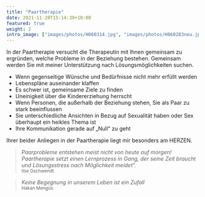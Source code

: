 ```yaml
---
title: "Paartherapie"
date: 2021-11-28T15:14:39+10:00
featured: true
weight: 2
intro_image: ["images/photos/H060314.jpg", "images/photos/H060283neu.jpg",  "images/photos/H060361.jpg"]
---
```

In der Paartherapie versucht die Therapeutin mit Ihnen gemeinsam zu ergründen, welche Probleme in der Beziehung bestehen. Gemeinsam werden Sie mit meiner Unterstützung nach Lösungsmöglichkeiten suchen.

* Wenn gegenseitige Wünsche und Bedürfnisse nicht mehr erfüllt werden
* Lebenspläne auseinander klaffen
* Es schwer ist, gemeinsame Ziele zu finden
* Uneinigkeit über die Kindererziehung herrscht
* Wenn Personen, die außerhalb der Beziehung stehen, Sie als Paar zu stark beeinflussen
* Sie unterschiedliche Ansichten in Bezug auf Sexualität haben oder Sex überhaupt ein heikles Thema ist
* Ihre Kommunikation gerade auf „Null“ zu geht

Ihrer beider Anliegen in der Paartherapie liegt mir besonders am HERZEN.

>*Paarprobleme entstehen meist nicht von heute auf morgen! Paartherapie setzt einen Lernprozess in Gang, der seine Zeit braucht und Lösungsstress nach Möglichkeit meidet“.* <br><sub>Ilse Gschwendt<sub>

>*Keine Begegnung in unserem Leben ist ein Zufall*
<br><sub>Hakan Mengüs<sub>